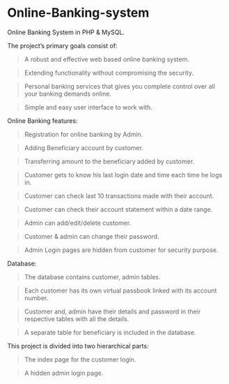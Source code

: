 # Online-Banking-system

Online Banking System in PHP & MySQL.         


The project’s primary goals consist of:

> A robust and effective web based online banking system.

>Extending functionality without compromising the security.

>Personal banking services that gives you complete control over all your banking demands online.

>Simple and easy user interface to work with.


Online Banking features:

>Registration for online banking by Admin.

>Adding Beneficiary account by customer.

>Transferring amount to the beneficiary added by customer.

>Customer gets to know his last login date and time each time he logs in.

>Customer can check last 10 transactions made with their account.

>Customer can check their account statement within a date range.


>Admin can add/edit/delete customer.

>Customer & admin can change their password.

>Admin Login pages are hidden from customer for security purpose.


Database:

>The database contains customer, admin tables.

>Each customer has its own virtual passbook linked with its account number.

>Customer and, admin have their details and password in their respective tables with all the details.

>A separate table for beneficiary is included in the database.


This project is divided into two hierarchical parts: 

>The index page for the customer login.

>A hidden admin login page.



